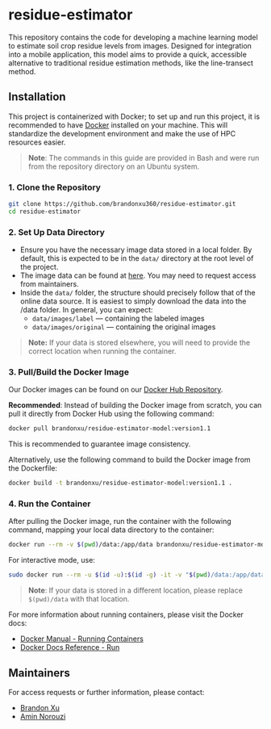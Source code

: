 # residue-estimator

This repository contains the code for developing a machine learning model to estimate soil crop residue levels from images. Designed for integration into a mobile application, this model aims to provide a quick, accessible alternative to traditional residue estimation methods, like the line-transect method.

## Installation

This project is containerized with Docker; to set up and run this project, it is recommended to have [Docker](https://www.docker.com/products/docker-desktop) installed on your machine. This will standardize the development environment and make the use of HPC resources easier.

> **Note**: The commands in this guide are provided in Bash and were run from the repository directory on an Ubuntu system.

### 1. Clone the Repository

```bash
git clone https://github.com/brandonxu360/residue-estimator.git
cd residue-estimator
```

### 2. Set Up Data Directory

- Ensure you have the necessary image data stored in a local folder. By default, this is expected to be in the `data/` directory at the root level of the project.
- The image data can be found at [here](https://emailwsu-my.sharepoint.com/:f:/r/personal/kirtir_wsu_edu/Documents/Projects_Agroecosystems/Brandon/Images/working_images/images?csf=1&web=1&e=P4VUv1). You may need to request access from maintainers.
- Inside the `data/` folder, the structure should precisely follow that of the online data source. It is easiest to simply download the data into the /data folder. In general, you can expect:
  - `data/images/label` — containing the labeled images
  - `data/images/original` — containing the original images

> **Note:** If your data is stored elsewhere, you will need to provide the correct location when running the container.

### 3. Pull/Build the Docker Image
Our Docker images can be found on our [Docker Hub Repository](https://hub.docker.com/r/brandonxu/residue-estimator-model).

**Recommended**: Instead of building the Docker image from scratch, you can pull it directly from Docker Hub using the following command:

```bash
docker pull brandonxu/residue-estimator-model:version1.1
```
This is recommended to guarantee image consistency.

Alternatively, use the following command to build the Docker image from the Dockerfile:

```bash
docker build -t brandonxu/residue-estimator-model:version1.1 .
```

### 4. Run the Container

After pulling the Docker image, run the container with the following command, mapping your local data directory to the container:

```bash
docker run --rm -v $(pwd)/data:/app/data brandonxu/residue-estimator-model:version1.1
```

For interactive mode, use:
```bash
sudo docker run --rm -u $(id -u):$(id -g) -it -v "$(pwd)/data:/app/data" brandonxu/residue-estimator-model:version1.1
```

> **Note**: If your data is stored in a different location, please replace `$(pwd)/data` with that location.

For more information about running containers, please visit the Docker docs: 
- [Docker Manual - Running Containers](https://docs.docker.com/engine/containers/run/)
- [Docker Docs Reference - Run](https://docs.docker.com/reference/cli/docker/container/run/)

## Maintainers

For access requests or further information, please contact:

- [Brandon Xu](mailto:brandon.xu@wsu.edu)
- [Amin Norouzi](mailto:a.norouzikandelati@wsu.edu)
